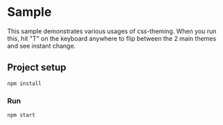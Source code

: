 # Sample

This sample demonstrates various usages of css-theming. When you run this, hit "T" on the keyboard anywhere to flip between the 2 main themes and see instant change.

## Project setup
```
npm install
```

### Run
```
npm start
```
